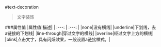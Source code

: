#text-decoration
> 文字装饰


###属性值
|属性值|描述|
| :---: | :---: |
|none|没有横线|
|underline|下划线，去a链接的下划线|
|line-through|穿过文字的横线|
|overline|经过文字上方的横线|
|blink|点击文字，具有闪烁效果，一般设置a链接样式。|